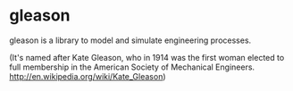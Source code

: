 gleason
=======

gleason is a library to model and simulate engineering processes.

(It's named after Kate Gleason, who in 1914 was the first woman elected to full membership in the American Society of Mechanical Engineers. http://en.wikipedia.org/wiki/Kate_Gleason)
